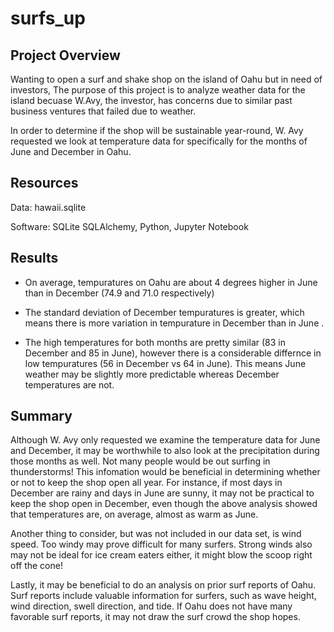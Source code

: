 # surfs_up
## Project Overview
Wanting to open a surf and shake shop on the island of Oahu but in need of investors, The purpose of this project is to analyze weather data for the island becuase W.Avy, the investor, has concerns due to similar past business ventures that failed due to weather. 

In order to determine if the shop will be sustainable year-round, W. Avy requested we look at temperature data for specifically for the months of June and December in Oahu. 

## Resources
Data: hawaii.sqlite

Software: SQLite SQLAlchemy, Python, Jupyter Notebook

## Results

* On average, tempuratures on Oahu are about 4 degrees higher in June than in December (74.9 and 71.0 respectively)

* The standard deviation of December tempuratures is greater, which means there is more variation in tempurature in December than in June .

* The high temperatures for both months are pretty similar (83 in December and 85 in June), however there is a considerable differnce in low tempuratures (56 in December vs 64 in June). This means June weather may be slightly more predictable whereas December temperatures are not.

## Summary
Although W. Avy only requested we examine the temperature data for June and December, it may be worthwhile to also look at the precipitation during those months as well. Not many people would be out surfing in thunderstorms! This infomation would be beneficial in determining whether or not to keep the shop open all year. For instance, if most days in December are rainy and days in June are sunny, it may not be practical to keep the shop open in December, even though the above analysis showed that temperatures are, on average, almost as warm as June.

Another thing to consider, but was not included in our data set, is wind speed. Too windy may prove difficult for many surfers. Strong winds also may not be ideal for ice cream eaters either, it might blow the scoop right off the cone!

Lastly, it may be beneficial to do an analysis on prior surf reports of Oahu. Surf reports include valuable information for surfers, such as wave height, wind direction, swell direction, and tide. If Oahu does not have many favorable surf reports, it may not draw the surf crowd the shop hopes. 
